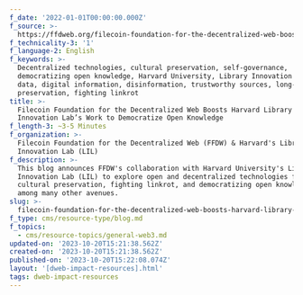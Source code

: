 ```yaml
---
f_date: '2022-01-01T00:00:00.000Z'
f_source: >-
  https://ffdweb.org/filecoin-foundation-for-the-decentralized-web-boosts-harvard-library-innovation-lab-s-work-to-democratize-open-knowledge/
f_technicality-3: '1'
f_language-2: English
f_keywords: >-
  Decentralized technologies, cultural preservation, self-governance,
  democratizing open knowledge, Harvard University, Library Innovation Lab, open
  data, digital information, disinformation, trustworthy sources, long-term
  preservation, fighting linkrot
title: >-
  Filecoin Foundation for the Decentralized Web Boosts Harvard Library
  Innovation Lab’s Work to Democratize Open Knowledge
f_length-3: ~3-5 Minutes
f_organization: >-
  Filecoin Foundation for the Decentralized Web (FFDW) & Harvard's Library
  Innovation Lab (LIL)
f_description: >-
  This blog announces FFDW's collaboration with Harvard University's Library
  Innovation Lab (LIL) to explore open and decentralized technologies for
  cultural preservation, fighting linkrot, and democratizing open knowledge
  among many other avenues.
slug: >-
  filecoin-foundation-for-the-decentralized-web-boosts-harvard-library-innovation-labs-work-to-democratize-open-knowledge-7a17e
f_type: cms/resource-type/blog.md
f_topics:
  - cms/resource-topics/general-web3.md
updated-on: '2023-10-20T15:21:38.562Z'
created-on: '2023-10-20T15:21:38.562Z'
published-on: '2023-10-20T15:22:08.074Z'
layout: '[dweb-impact-resources].html'
tags: dweb-impact-resources
---
```



